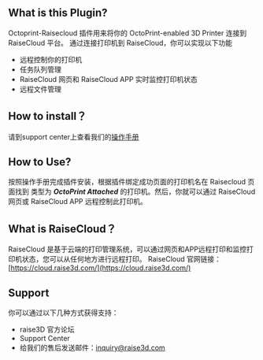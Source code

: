 ## What is this Plugin?

Octoprint-Raisecloud 插件用来将你的 OctoPrint-enabled 3D Printer 连接到 RaiseCloud 平台。
通过连接打印机到 RaiseCloud，你可以实现以下功能

* 远程控制你的打印机
* 任务队列管理
* RaiseCloud 网页和 RaiseCloud APP 实时监控打印机状态
* 远程文件管理

## How to install？

请到support center上查看我们的[操作手册](https://www.raisecoud.com/)

## How to Use?

按照操作手册完成插件安装，根据插件绑定成功页面的打印机名在 Raisecloud 页面找到
类型为 ***OctoPrint Attached*** 的打印机。然后，你就可以通过 RaiseCloud 网页或 RaiseCloud APP 远程控制此打印机。

## What is RaiseCloud？

RaiseCloud 是基于云端的打印管理系统，可以通过网页和APP远程打印和监控打印机状态，您可以从任何地方进行远程打印。
RaiseCloud 官网链接：[https://cloud.raise3d.com/](https://cloud.raise3d.com/)

## Support
你可以通过以下几种方式获得支持：
* raise3D 官方论坛
* Support Center
* 给我们的售后发送邮件：inquiry@raise3d.com

